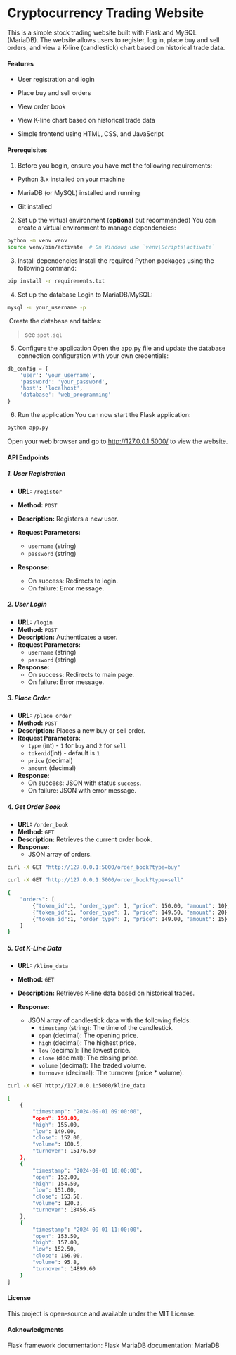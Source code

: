 # Cryptocurrency Trading Website

This is a simple stock trading website built with Flask and MySQL (MariaDB). The website allows users to register, log in, place buy and sell orders, and view a K-line (candlestick) chart based on historical trade data.

#### Features

- User registration and login

- Place buy and sell orders
- View order book
- View K-line chart based on historical trade data
- Simple frontend using HTML, CSS, and JavaScript

#### Prerequisites

1. Before you begin, ensure you have met the following requirements:

- Python 3.x installed on your machine

- MariaDB (or MySQL) installed and running
- Git installed

2. Set up the virtual environment (**optional** but recommended)
You can create a virtual environment to manage dependencies:

```bash
python -m venv venv
source venv/bin/activate  # On Windows use `venv\Scripts\activate`
```

3. Install dependencies
Install the required Python packages using the following command:

```bash
pip install -r requirements.txt
```

4. Set up the database
Login to MariaDB/MySQL:

```bash
mysql -u your_username -p

```

​	Create the database and tables:

> see `spot.sql`

5. Configure the application
Open the app.py file and update the database connection configuration with your own credentials:

```python
db_config = {
    'user': 'your_username',
    'password': 'your_password',
    'host': 'localhost',
    'database': 'web_programming'
}
```
6. Run the application
You can now start the Flask application:

```bash
python app.py
```
Open your web browser and go to http://127.0.0.1:5000/ to view the website.




#### API Endpoints

##### 1. User Registration

- **URL:** `/register`
- **Method:** `POST`
- **Description:** Registers a new user.

- **Request Parameters:**
  - `username` (string)
  - `password` (string)

- **Response:**
  - On success: Redirects to login.
  - On failure: Error message.
  
  

##### 2. User Login

- **URL:** `/login`
- **Method:** `POST`
- **Description:** Authenticates a user.
- **Request Parameters:**
  - `username` (string)
  - `password` (string)
- **Response:**
  - On success: Redirects to main page.
  - On failure: Error message.



##### 3. Place Order

- **URL:** `/place_order`
- **Method:** `POST`
- **Description:** Places a new buy or sell order.
- **Request Parameters:**
  - `type` (int) - `1` for `buy` and `2` for `sell`
  - `tokenid`(int) - default is `1`
  - `price` (decimal)
  - `amount` (decimal)
- **Response:**
  - On success: JSON with status `success`.
  - On failure: JSON with error message.



##### 4. Get Order Book

- **URL:** `/order_book`
- **Method:** `GET`
- **Description:** Retrieves the current order book.
- **Response:**
  - JSON array of orders.

```bash
curl -X GET "http://127.0.0.1:5000/order_book?type=buy"

curl -X GET "http://127.0.0.1:5000/order_book?type=sell"
```

```bash
{
    "orders": [
        {"token_id":1, "order_type": 1, "price": 150.00, "amount": 10},  
        {"token_id":1, "order_type": 1, "price": 149.50, "amount": 20},
        {"token_id":1, "order_type": 1, "price": 149.00, "amount": 15}
    ]
}

```


##### 5. Get K-Line Data

- **URL:** `/kline_data`
- **Method:** `GET`
- **Description:** Retrieves K-line data based on historical trades.

- **Response:**
  - JSON array of candlestick data with the following fields:
    - `timestamp` (string): The time of the candlestick.
    - `open` (decimal): The opening price.
    - `high` (decimal): The highest price.
    - `low` (decimal): The lowest price.
    - `close` (decimal): The closing price.
    - `volume` (decimal): The traded volume.
    - `turnover` (decimal): The turnover (price * volume).

```bash
curl -X GET http://127.0.0.1:5000/kline_data
```
```bash
[
    {
        "timestamp": "2024-09-01 09:00:00",
        "open": 150.00,
        "high": 155.00,
        "low": 149.00,
        "close": 152.00,
        "volume": 100.5,
        "turnover": 15176.50
    },
    {
        "timestamp": "2024-09-01 10:00:00",
        "open": 152.00,
        "high": 154.50,
        "low": 151.00,
        "close": 153.50,
        "volume": 120.3,
        "turnover": 18456.45
    },
    {
        "timestamp": "2024-09-01 11:00:00",
        "open": 153.50,
        "high": 157.00,
        "low": 152.50,
        "close": 156.00,
        "volume": 95.8,
        "turnover": 14899.60
    }
]
```




#### License

This project is open-source and available under the MIT License.

#### Acknowledgments

Flask framework documentation: Flask
MariaDB documentation: MariaDB